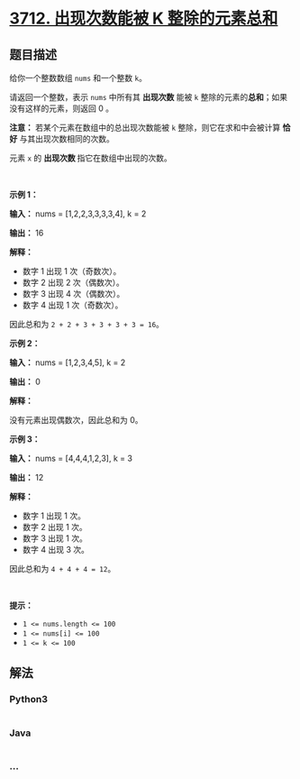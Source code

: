 # [3712. 出现次数能被 K 整除的元素总和](https://leetcode.cn/problems/sum-of-elements-with-frequency-divisible-by-k)

## 题目描述

<!-- 这里写题目描述 -->

<p>给你一个整数数组 <code>nums</code> 和一个整数 <code>k</code>。</p>

<p>请返回一个整数，表示 <code>nums</code> 中所有其 <strong>出现次数</strong> 能被 <code>k</code> 整除的元素的<strong>总和</strong>；如果没有这样的元素，则返回 0 。</p>

<p><strong>注意：</strong> 若某个元素在数组中的总出现次数能被 <code>k</code> 整除，则它在求和中会被计算 <strong>恰好</strong> 与其出现次数相同的次数。</p>

<p>元素 <code>x</code> 的&nbsp;<strong>出现次数&nbsp;</strong>指它在数组中出现的次数。</p>

<p>&nbsp;</p>

<p><strong class="example">示例 1：</strong></p>

<div class="example-block">
<p><strong>输入：</strong> <span class="example-io">nums = [1,2,2,3,3,3,3,4], k = 2</span></p>

<p><strong>输出：</strong> <span class="example-io">16</span></p>

<p><strong>解释：</strong></p>

<ul>
	<li>数字 1 出现 1 次（奇数次）。</li>
	<li>数字 2 出现 2 次（偶数次）。</li>
	<li>数字 3 出现 4 次（偶数次）。</li>
	<li>数字 4 出现 1 次（奇数次）。</li>
</ul>

<p>因此总和为 <code>2 + 2 + 3 + 3 + 3 + 3 = 16</code>。</p>
</div>

<p><strong class="example">示例 2：</strong></p>

<div class="example-block">
<p><strong>输入：</strong> <span class="example-io">nums = [1,2,3,4,5], k = 2</span></p>

<p><strong>输出：</strong> <span class="example-io">0</span></p>

<p><strong>解释：</strong></p>

<p>没有元素出现偶数次，因此总和为 0。</p>
</div>

<p><strong class="example">示例 3：</strong></p>

<div class="example-block">
<p><strong>输入：</strong> <span class="example-io">nums = [4,4,4,1,2,3], k = 3</span></p>

<p><strong>输出：</strong> <span class="example-io">12</span></p>

<p><strong>解释：</strong></p>

<ul>
	<li>数字 1 出现 1 次。</li>
	<li>数字 2 出现 1 次。</li>
	<li>数字 3 出现 1 次。</li>
	<li>数字 4 出现 3 次。</li>
</ul>

<p>因此总和为 <code>4 + 4 + 4 = 12</code>。</p>
</div>

<p>&nbsp;</p>

<p><strong>提示：</strong></p>

<ul>
	<li><code>1 &lt;= nums.length &lt;= 100</code></li>
	<li><code>1 &lt;= nums[i] &lt;= 100</code></li>
	<li><code>1 &lt;= k &lt;= 100</code></li>
</ul>


## 解法

<!-- 这里可写通用的实现逻辑 -->

<!-- tabs:start -->

### **Python3**

<!-- 这里可写当前语言的特殊实现逻辑 -->

```python

```

### **Java**

<!-- 这里可写当前语言的特殊实现逻辑 -->

```java

```

### **...**

```

```

<!-- tabs:end -->
